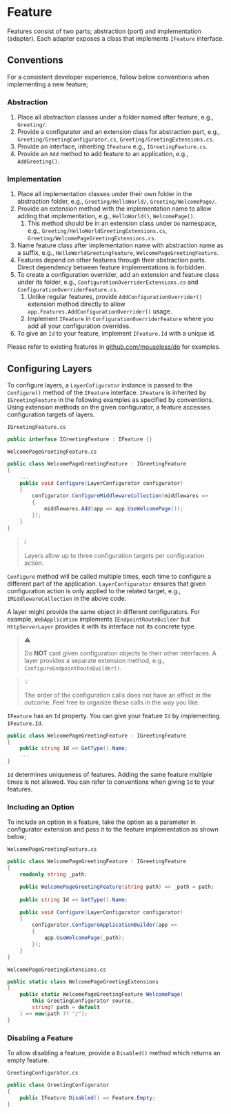 # Feature

Features consist of two parts; abstraction (port) and implementation (adapter).
Each adapter exposes a class that implements `IFeature` interface.

## Conventions

For a consistent developer experience, follow below conventions when
implementing a new feature;

### Abstraction

1. Place all abstraction classes under a folder named after feature, e.g.,
   `Greeting/`.
1. Provide a configurator and an extension class for abstraction part, e.g.,
   `Greeting/GreetingConfigurator.cs`, `Greeting/GreetingExtensions.cs`.
1. Provide an interface, inheriting `IFeature` e.g., `IGreetingFeature.cs`.
1. Provide an `Add` method to add feature to an application, e.g.,
   `AddGreeting()`.

### Implementation

1. Place all implementation classes under their own folder in the abstraction
   folder, e.g., `Greeting/HelloWorld/`, `Greeting/WelcomePage/`.
1. Provide an extension method with the implementation name to allow adding
   that implementation, e.g., `HelloWorld()`, `WelcomePage()`.
   1. This method should be in an extension class under `Do` namespace, e.g.,
      `Greeting/HelloWorldGreetingExtensions.cs`,
      `Greeting/WelcomePageGreetingExtensions.cs`.
1. Name feature class after implementation name with abstraction name as a
   suffix, e.g., `HelloWorldGreetingFeature`, `WelcomePageGreetingFeature`.
1. Features depend on other features through their abstraction parts. Direct
   dependency between feature implementations is forbidden.
1. To create a configuration overrider, add an extension and feature class
   under its folder, e.g., `ConfigurationOverriderExtensions.cs` and
   `ConfigurationOverriderFeature.cs`.
    1. Unlike regular features, provide `AddConfigurationOverrider()` extension
       method directly to allow `app.Features.AddConfigurationOverrider()`
       usage.
    1. Implement `IFeature` in `ConfigurationOverriderFeature` where you add
       all your configuration overrides.
1. To give an `Id` to your feature, implement `IFeature.Id` with a unique id.

Please refer to existing features in [github.com/mouseless/do][] for examples.

## Configuring Layers

To configure layers, a `LayerCofigurator` instance is passed to the
`Configure()` method of the `IFeature` interface. `IFeature` is inherited by
`IGreetingFeature` in the following examples as specified by conventions. Using
extension methods on the given configurator, a feature accesses configuration
targets of layers.

`IGreetingFeature.cs`
```csharp
public interface IGreetingFeature : IFeature {}
```

`WelcomePageGreetingFeature.cs`
```csharp
public class WelcomePageGreetingFeature : IGreetingFeature
{
    ...
    public void Configure(LayerConfigurator configurator)
    {
        configurator.ConfigureMiddlewareCollection(middlewares =>
        {
            middlewares.Add(app => app.UseWelcomePage());
        });
    }
}
```

> :information_source:
>
> Layers allow up to three configuration targets per configuration action.

`Configure` method will be called multiple times, each time to configure a
different part of the application. `LayerConfigurator` ensures that given
configuration action is only applied to the related target, e.g.,
`IMiddlewareCollection` in the above code.

A layer might provide the same object in different configurators. For example,
`WebApplication` implements `IEndpointRouteBuilder` but `HttpServerLayer`
provides it with its interface not its concrete type.

> :warning:
>
> Do __NOT__ cast given configuration objects to their other interfaces. A
> layer provides a separate extension method, e.g.,
> `ConfigureEndpointRouteBuilder()`.

> :bulb:
>
> The order of the configuration calls does not have an effect in the outcome.
> Feel free to organize these calls in the way you like.

`IFeature` has an `Id` property. You can give your feature `Id` by implementing
`IFeature.Id`.

```csharp
public class WelcomePageGreetingFeature : IGreetingFeature
{
    public string Id => GetType().Name;
    ...
}
```

`Id` determines uniqueness of features. Adding the same feature multiple times is
not allowed. You can refer to conventions when giving `Id` to your features.

### Including an Option

To include an option in a feature, take the option as a parameter in
configurator extension and pass it to the feature implementation as shown
below;

`WelcomePageGreetingFeature.cs`
```csharp
public class WelcomePageGreetingFeature : IGreetingFeature
{
    readonly string _path;

    public WelcomePageGreetingFeature(string path) => _path = path;
    
    public string Id => GetType().Name;

    public void Configure(LayerConfigurator configurator)
    {
        configurator.ConfigureApplicationBuilder(app =>
        {
            app.UseWelcomePage(_path);
        });
    }
}
```

`WelcomePageGreetingExtensions.cs`
```csharp
public static class WelcomePageGreetingExtensions
{
    public static WelcomePageGreetingFeature WelcomePage(
        this GreetingConfigurator source,
        string? path = default
    ) => new(path ?? "/");
}
```

### Disabling a Feature

To allow disabling a feature, provide a `Disabled()` method which returns an
empty feature.

`GreetingConfigurator.cs`
```csharp
public class GreetingConfigurator
{
    public IFeature Disabled() => Feature.Empty;
}
```

[github.com/mouseless/do]:https://github.com/mouseless/do
